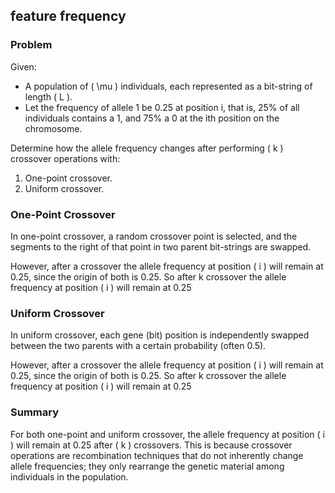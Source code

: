 ## feature frequency
### Problem
Given:
- A population of \( \mu \) individuals, each represented as a bit-string of length \( L \).
- Let the frequency of allele 1 be 0.25 at position i, that is, 25% of all individuals contains a 1, and 75% a 0 at the ith position on the chromosome. 

Determine how the allele frequency changes after performing \( k \) crossover operations with:
1. One-point crossover.
2. Uniform crossover.


### One-Point Crossover
In one-point crossover, a random crossover point is selected, and the segments to the right of that point in two parent bit-strings are swapped.

However, after a crossover the allele frequency at position \( i \) will remain at 0.25, since the origin of both is 0.25.
So after k crossover the allele frequency at position \( i \) will remain at 0.25

### Uniform Crossover
In uniform crossover, each gene (bit) position is independently swapped between the two parents with a certain probability (often 0.5).

However, after a crossover the allele frequency at position \( i \) will remain at 0.25, since the origin of both is 0.25.
So after k crossover the allele frequency at position \( i \) will remain at 0.25

### Summary
For both one-point and uniform crossover, the allele frequency at position \( i \) will remain at 0.25 after \( k \) crossovers. This is because crossover operations are recombination techniques that do not inherently change allele frequencies; they only rearrange the genetic material among individuals in the population.